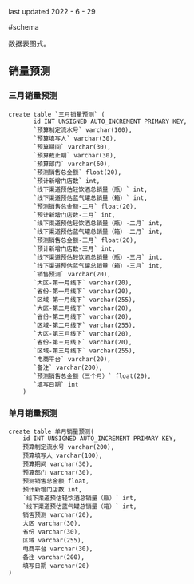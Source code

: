 last updated 2022 - 6 - 29

#schema

数据表图式。

## 销量预测

### 三月销量预测

    create table `三月销量预测` (
           id INT UNSIGNED AUTO_INCREMENT PRIMARY KEY,
           `预算制定流水号` varchar(100),
           `预算填写人` varchar(30),
           `预算期间` varchar(30),
           `预算截止期` varchar(30),
           `预算部门` varchar(60),
           `预测销售总金额` float(20),
           `预计新增门店数` int,
           `线下渠道预估轻饮酒总销量（瓶）` int,
           `线下渠道预估蓝气罐总销量（箱）` int,
           `预测销售总金额-二月` float(20),
           `预计新增门店数-二月` int,
           `线下渠道预估轻饮酒总销量（瓶）-二月` int,
           `线下渠道预估蓝气罐总销量（箱）-二月` int,
           `预测销售总金额-三月` float(20),
           `预计新增门店数-三月` int,
           `线下渠道预估轻饮酒总销量（瓶）-三月` int,
           `线下渠道预估蓝气罐总销量（箱）-三月` int,
           `销售预测` varchar(20),
           `大区-第一月线下` varchar(20),
           `省份-第一月线下` varchar(20),
           `区域-第一月线下` varchar(255),
           `大区-第二月线下` varchar(20),
           `省份-第二月线下` varchar(20),
           `区域-第二月线下` varchar(255),
           `大区-第三月线下` varchar(20),
           `省份-第三月线下` varchar(20),
           `区域-第三月线下` varchar(255),
           `电商平台` varchar(20),
           `备注` varchar(200),
           `预测销售总金额（三个月）` float(20),
           `填写日期` int
        )
    
    
### 单月销量预测
    
    create table 单月销量预测(
        id INT UNSIGNED AUTO_INCREMENT PRIMARY KEY,
        预算制定流水号 varchar(200),
        预算填写人 varchar(100),
        预算期间 varchar(30),
        预算部门 varchar(30),
        预测销售总金额 float,
        预计新增门店数 int,
        `线下渠道预估轻饮酒总销量（瓶）` int,
        `线下渠道预估蓝气罐总销量（箱）` int,
        销售预测 varchar(20),
        大区 varchar(30),
        省份 varchar(30),
        区域 varchar(255),
        电商平台 varchar(30),
        备注 varchar(200),
        填写日期 varchar(20)
    )
       






